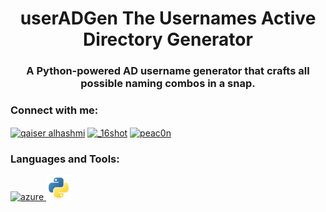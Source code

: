 <h1 align="center">userADGen The Usernames Active Directory Generator</h1>
<h3 align="center">A Python-powered AD username generator that crafts all possible naming combos in a snap.</h3>

<h3 align="left">Connect with me:</h3>
<p align="left">
<a href="https://linkedin.com/in/qaiser alhashmi" target="blank"><img align="center" src="https://raw.githubusercontent.com/rahuldkjain/github-profile-readme-generator/master/src/images/icons/Social/linked-in-alt.svg" alt="qaiser alhashmi" height="30" width="40" /></a>
<a href="https://instagram.com/_16shot" target="blank"><img align="center" src="https://raw.githubusercontent.com/rahuldkjain/github-profile-readme-generator/master/src/images/icons/Social/instagram.svg" alt="_16shot" height="30" width="40" /></a>
<a href="https://discord.gg/peac0n" target="blank"><img align="center" src="https://raw.githubusercontent.com/rahuldkjain/github-profile-readme-generator/master/src/images/icons/Social/discord.svg" alt="peac0n" height="30" width="40" /></a>
</p>

<h3 align="left">Languages and Tools:</h3>
<p align="left"> <a href="https://azure.microsoft.com/en-in/" target="_blank" rel="noreferrer"> <img src="https://www.vectorlogo.zone/logos/microsoft_azure/microsoft_azure-icon.svg" alt="azure" width="40" height="40"/> </a> <a href="https://www.python.org" target="_blank" rel="noreferrer"> <img src="https://raw.githubusercontent.com/devicons/devicon/master/icons/python/python-original.svg" alt="python" width="40" height="40"/> </a> </p>

